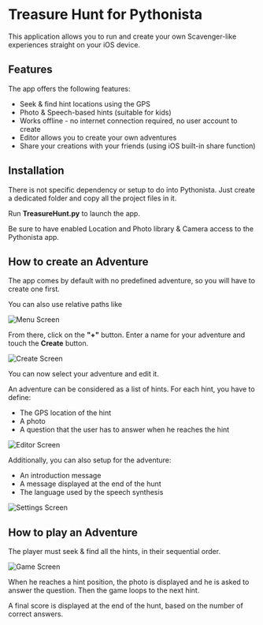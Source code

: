# Treasure Hunt for Pythonista

This application allows you to run and create your own Scavenger-like experiences straight on your iOS device.

## Features

The app offers the following features:
* Seek & find hint locations using the GPS
* Photo & Speech-based hints (suitable for kids)
* Works offline - no internet connection required, no user account to create
* Editor allows you to create your own adventures
* Share your creations with your friends (using iOS built-in share function)

## Installation
There is not specific dependency or setup to do into Pythonista. Just create a dedicated folder and copy all the project files in it.

Run **TreasureHunt.py** to launch the app.

Be sure to have enabled Location and Photo library & Camera access to the Pythonista app.

## How to create an Adventure
The app comes by default with no predefined adventure, so you will have to create one first.


You can also use relative paths like

![Menu Screen](_doc/screen_menu.png?raw=true "Menu screen")

From there, click on the **"+"** button. Enter a name for your adventure and touch the **Create** button.

![Create Screen](_doc/screen_create.png?raw=true "Create screen")

You can now select your adventure and edit it.

An adventure can be considered as a list of hints. For each hint, you have to define:
* The GPS location of the hint
* A photo
* A question that the user has to answer when he reaches the hint

![Editor Screen](_doc/screen_editor.png?raw=true "Editor screen")

Additionally, you can also setup for the adventure:
* An introduction message
* A message displayed at the end of the hunt
* The language used by the speech synthesis

![Settings Screen](_doc/screen_settings.png?raw=true "Settings screen")

## How to play an Adventure

The player must seek & find all the hints, in their sequential order.

![Game Screen](_doc/screen_game.png?raw=true "Game screen")

When he reaches a hint position, the photo is displayed and he is asked to answer the question. Then the game loops to the next hint.

A final score is displayed at the end of the hunt, based on the number of correct answers.

